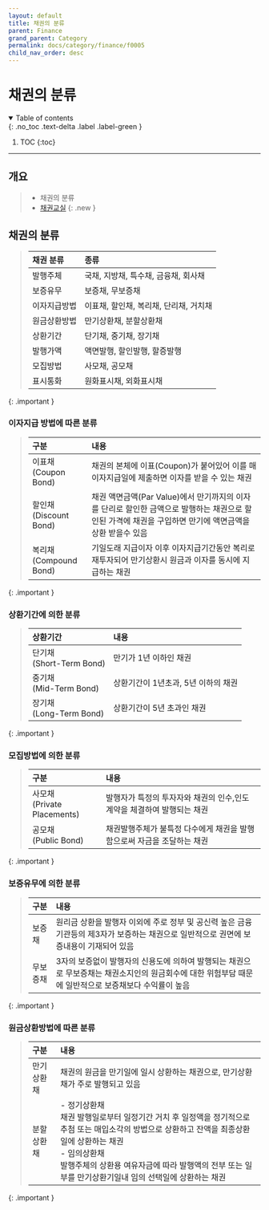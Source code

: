 ```yaml
---
layout: default
title: 채권의 분류
parent: Finance
grand_parent: Category
permalink: docs/category/finance/f0005
child_nav_order: desc
---
```


# 채권의 분류

<details open markdown="block">
  <summary>
    Table of contents
  </summary>
  {: .no_toc .text-delta .label .label-green }
  
1. TOC
{:toc}

</details>

---

## 개요

> - 채권의 분류
> - [채권교실](https://www.iprovest.com/financial/bond/bondguide/bondstudy_4.html)
{: .new }

## 채권의 분류

> | 채권 분류 | 종류 |
> |:---|:---|
> | 발행주체 | 국채, 지방채, 특수채, 금융채, 회사채 |
> | 보증유무 | 보증채, 무보증채 |
> | 이자지급방법 | 이표채, 할인채, 복리채, 단리채, 거치채 |
> | 원금상환방법 | 만기상환채, 분할상환채 |
> | 상환기간 | 단기채, 중기채, 장기채 |
> | 발행가액 | 액면발행, 할인발행, 할증발행 |
> | 모집방법 | 사모채, 공모채 |
> | 표시통화 | 원화표시채, 외화표시채 |
{: .important }

### 이자지급 방법에 따른 분류

> | 구분 | 내용 |
> |:---|:---|
> | 이표채 <br> (Coupon Bond) | 채권의 본체에 이표(Coupon)가 붙어있어 이를 매 이자지급일에 제출하면 이자를 받을 수 있는 채권 |
> | 할인채 <br> (Discount Bond) | 채권 액면금액(Par Value)에서 만기까지의 이자를 단리로 할인한 금액으로 발행하는 채권으로 할인된 가격에 채권을 구입하면 만기에 액면금액을 상환 받을수 있음 |
> | 복리채 <br> (Compound Bond) | 기일도래 지급이자 이후 이자지급기간동안 복리로 재투자되어 만기상환시 원금과 이자를 동시에 지급하는 채권 |
{: .important }

### 상환기간에 의한 분류

> | 상환기간 | 내용 |
> |:---|:---|
> | 단기채 <br> (Short-Term Bond) | 만기가 1년 이하인 채권 |
> | 중기채 <br> (Mid-Term Bond) | 상환기간이 1년초과, 5년 이하의 채권 |
> | 장기채 <br> (Long-Term Bond) | 상환기간이 5년 초과인 채권 |
{: .important }

### 모집방법에 의한 분류

> | 구분 | 내용 |
> |:---|:---|
> | 사모채 <br> (Private Placements) | 발행자가 특정의 투자자와 채권의 인수,인도계약을 체결하여 발행되는 채권 |
> | 공모채 <br> (Public Bond) | 채권발행주체가 불특정 다수에게 채권을 발행함으로써 자금을 조달하는 채권 |
{: .important }

### 보증유무에 의한 분류

> | 구분 | 내용 |
> |:---|:---|
> | 보증채 | 원리금 상환을 발행자 이외에 주로 정부 및 공신력 높은 금융기관등의 제3자가 보증하는 채권으로 일반적으로 권면에 보증내용이 기재되어 있음 |
> | 무보증채 | 3자의 보증없이 발행자의 신용도에 의하여 발행되는 채권으로 무보증채는 채권소지인의 원금회수에 대한 위험부담 때문에 일반적으로 보증채보다 수익률이 높음 |
{: .important }

### 원금상환방법에 따른 분류

> | 구분 | 내용 |
> |:---|:---|
> | 만기상환채 | 채권의 원금을 만기일에 일시 상환하는 채권으로, 만기상환채가 주로 발행되고 있음 |
> | 분할상환채 | - 정기상환채<br> 채권 발행일로부터 일정기간 거치 후 일정액을 정기적으로 추첨 또는 매입소각의 방법으로 상환하고 잔액을 최종상환일에 상환하는 채권<br> - 임의상환채<br>발행주체의 상환용 여유자금에 따라 발행액의 전부 또는 일부를 만기상환기일내 임의 선택일에 상환하는 채권 |
{: .important }
